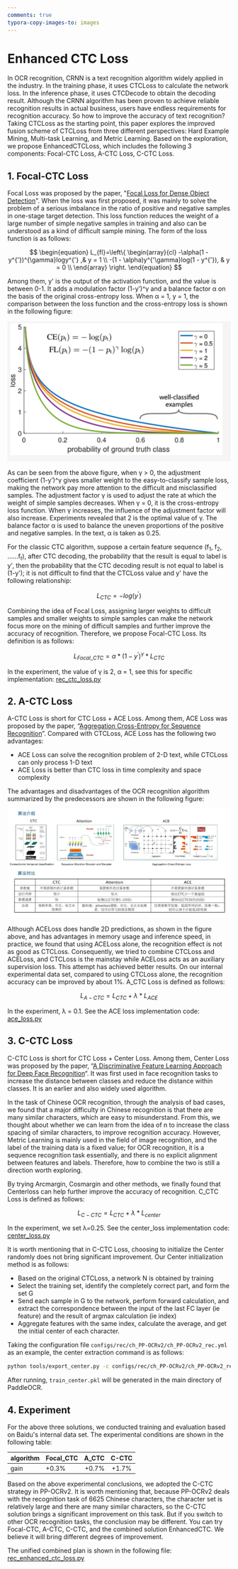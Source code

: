 ```yaml
---
comments: true
typora-copy-images-to: images
---
```


# Enhanced CTC Loss

In OCR recognition, CRNN is a text recognition algorithm widely applied in the industry. In the training phase, it uses CTCLoss to calculate the network loss. In the inference phase, it uses CTCDecode to obtain the decoding result. Although the CRNN algorithm has been proven to achieve reliable recognition results in actual business, users have endless requirements for recognition accuracy. So how to improve the accuracy of text recognition? Taking CTCLoss as the starting point, this paper explores the improved fusion scheme of CTCLoss from three different perspectives: Hard Example Mining, Multi-task Learning, and Metric Learning. Based on the exploration, we propose EnhancedCTCLoss, which includes the following 3 components: Focal-CTC Loss, A-CTC Loss, C-CTC Loss.

## 1. Focal-CTC Loss

Focal Loss was proposed by the paper, "[Focal Loss for Dense Object Detection](https://arxiv.org/abs/1708.02002)". When the loss was first proposed, it was mainly to solve the problem of a serious imbalance in the ratio of positive and negative samples in one-stage target detection. This loss function reduces the weight of a large number of simple negative samples in training and also can be understood as a kind of difficult sample mining.
The form of the loss function is as follows:

$$
\begin{equation}
L_{fl}=\left\{
\begin{array}{cl}
-\alpha(1 - y^{'})^{\gamma}logy^{'} ,&  y = 1 \\
-(1 - \alpha)y^{'\gamma}log(1 - y^{'}), &  y = 0 \\
\end{array} \right.
\end{equation}
$$

Among them, y' is the output of the activation function, and the value is between 0-1. It adds a modulation factor (1-y’)^&gamma; and a balance factor &alpha; on the basis of the original cross-entropy loss. When &alpha; = 1, y = 1, the comparison between the loss function and the cross-entropy loss is shown in the following figure:

![img](./images/focal_loss_image.png)

As can be seen from the above figure, when &gamma; > 0, the adjustment coefficient (1-y’)^&gamma; gives smaller weight to the easy-to-classify sample loss, making the network pay more attention to the difficult and misclassified samples. The adjustment factor &gamma; is used to adjust the rate at which the weight of simple samples decreases. When &gamma; = 0, it is the cross-entropy loss function. When &gamma; increases, the influence of the adjustment factor will also increase. Experiments revealed that 2 is the optimal value of &gamma;. The balance factor &alpha; is used to balance the uneven proportions of the positive and negative samples. In the text, &alpha; is taken as 0.25.

For the classic CTC algorithm, suppose a certain feature sequence (f<sub>1</sub>, f<sub>2</sub>, ......f<sub>t</sub>), after CTC decoding, the probability that the result is equal to label is y', then the probability that the CTC decoding result is not equal to label is (1-y'); it is not difficult to find that the CTCLoss value and y' have the following relationship:

$$
L_{CTC} = -log(y^{'})
$$

Combining the idea of Focal Loss, assigning larger weights to difficult samples and smaller weights to simple samples can make the network focus more on the mining of difficult samples and further improve the accuracy of recognition. Therefore, we propose Focal-CTC Loss. Its definition is as follows:

$$
L_{Focal\_CTC} = \alpha * (1 - y^{'})^{\gamma} * L_{CTC}
$$

In the experiment, the value of &gamma; is 2, &alpha; = 1, see this for specific implementation: [rec_ctc_loss.py](../../ppocr/losses/rec_ctc_loss.py)

## 2. A-CTC Loss
A-CTC Loss is short for CTC Loss + ACE Loss. Among them, ACE Loss was proposed by the paper, “[Aggregation Cross-Entropy for Sequence Recognition](https://arxiv.org/abs/1904.08364)”. Compared with CTCLoss, ACE Loss has the following two advantages:
+ ACE Loss can solve the recognition problem of 2-D text, while CTCLoss can only process 1-D text
+ ACE Loss is better than CTC loss in time complexity and space complexity

The advantages and disadvantages of the OCR recognition algorithm summarized by the predecessors are shown in the following figure:

![img](./images/rec_algo_compare.png)

Although ACELoss does handle 2D predictions, as shown in the figure above, and has advantages in memory usage and inference speed, in practice, we found that using ACELoss alone, the recognition effect is not as good as CTCLoss. Consequently, we tried to combine CTCLoss and ACELoss, and CTCLoss is the mainstay while ACELoss acts as an auxiliary supervision loss. This attempt has achieved better results. On our internal experimental data set, compared to using CTCLoss alone, the recognition accuracy can be improved by about 1%.
A_CTC Loss is defined as follows:

$$
L_{A-CTC} = L_{CTC} + \lambda * L_{ACE}
$$

In the experiment, λ = 0.1. See the ACE loss implementation code: [ace_loss.py](../../ppocr/losses/ace_loss.py)

## 3. C-CTC Loss
C-CTC Loss is short for CTC Loss + Center Loss. Among them, Center Loss was proposed by the paper, “[A Discriminative Feature Learning Approach for Deep Face Recognition](https://link.springer.com/chapter/10.1007/978-3-319-46478-7_31)“. It was first used in face recognition tasks to increase the distance between classes and reduce the distance within classes. It is an earlier and also widely used algorithm.

In the task of Chinese OCR recognition, through the analysis of bad cases, we found that a major difficulty in Chinese recognition is that there are many similar characters, which are easy to misunderstand. From this, we thought about whether we can learn from the idea of n to increase the class spacing of similar characters, to improve recognition accuracy. However, Metric Learning is mainly used in the field of image recognition, and the label of the training data is a fixed value; for OCR recognition, it is a sequence recognition task essentially, and there is no explicit alignment between features and labels. Therefore, how to combine the two is still a direction worth exploring.

By trying Arcmargin, Cosmargin and other methods, we finally found that Centerloss can help further improve the accuracy of recognition. C_CTC Loss is defined as follows:

$$
L_{C-CTC} = L_{CTC} + \lambda * L_{center}
$$

In the experiment, we set λ=0.25. See the center_loss implementation code: [center_loss.py](../../ppocr/losses/center_loss.py)

It is worth mentioning that in C-CTC Loss, choosing to initialize the Center randomly does not bring significant improvement. Our Center initialization method is as follows:
+ Based on the original CTCLoss, a network N is obtained by training
+ Select the training set, identify the completely correct part, and form the set G
+ Send each sample in G to the network, perform forward calculation, and extract the correspondence between the input of the last FC layer (ie feature) and the result of argmax calculation (ie index)
+ Aggregate features with the same index, calculate the average, and get the initial center of each character.

Taking the configuration file `configs/rec/ch_PP-OCRv2/ch_PP-OCRv2_rec.yml` as an example, the center extraction command is as follows:

```bash
python tools/export_center.py -c configs/rec/ch_PP-OCRv2/ch_PP-OCRv2_rec.yml -o Global.pretrained_model="./output/rec_mobile_pp-OCRv2/best_accuracy"
```

After running, `train_center.pkl` will be generated in the main directory of PaddleOCR.

## 4. Experiment

For the above three solutions, we conducted training and evaluation based on Baidu's internal data set. The experimental conditions are shown in the following table:

| algorithm | Focal_CTC | A_CTC | C-CTC |
| :-------- | :-------- | ----: | :---: |
| gain      | +0.3%     | +0.7% | +1.7% |

Based on the above experimental conclusions, we adopted the C-CTC strategy in PP-OCRv2. It is worth mentioning that, because PP-OCRv2 deals with the recognition task of 6625 Chinese characters, the character set is relatively large and there are many similar characters, so the C-CTC solution brings a significant improvement on this task. But if you switch to other OCR recognition tasks, the conclusion may be different. You can try Focal-CTC, A-CTC, C-CTC, and the combined solution EnhancedCTC. We believe it will bring different degrees of improvement.

The unified combined plan is shown in the following file: [rec_enhanced_ctc_loss.py](../../ppocr/losses/rec_enhanced_ctc_loss.py)
